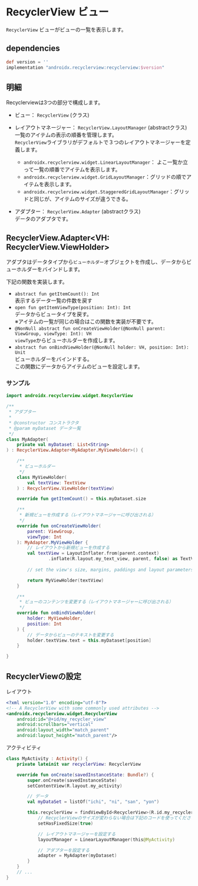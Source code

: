 # RecyclerView ビュー

`RecyclerView` ビューがビューの一覧を表示します。

## dependencies

```groovy
def version = ''
implementation "androidx.recyclerview:recyclerview:$version"
```

## 明細

Recyclerviewは3つの部分で構成します。

- ビュー： `RecyclerView` (クラス)
- レイアウトマネージャー： `RecyclerView.LayoutManager` (abstractクラス)  
一覧のアイテムの表示の順番を管理します。  
`RecyclerView`ライブラリがデフォルトで３つのレイアウトマネージャーを定義します。
    - `androidx.recyclerview.widget.LinearLayoutManager`： よこ一覧か立って一覧の順番でアイテムを表示します。
    - `androidx.recyclerview.widget.GridLayoutManager`：グリッドの順でアイテムを表示します。
    - `androidx.recyclerview.widget.StaggeredGridLayoutManager`：グリッドと同じが、アイテムのサイズが違うできる。

- アダプター： `RecyclerView.Adapter` (abstractクラス)  
データのアダプタです。

## RecyclerView.Adapter<VH: RecyclerView.ViewHolder>

アダプタはデータタイプから`ビューホルダー`オブジェクトを作成し、データからビューホルダーをバインドします。

下記の関数を実装します。

- `abstract fun getItemCount(): Int`  
表示するデータ一覧の件数を戻す
- `open fun getItemViewType(position: Int): Int`  
データからビュータイプを戻す。  
※アイテムの一覧が同じの場合はこの関数を実装が不要です。
- `@NonNull abstract fun onCreateViewHolder(@NonNull parent: ViewGroup, viewType: Int): VH`  
`viewType`からビューホルダーを作成します。  
- `abstract fun onBindViewHolder(@NonNull holder: VH, position: Int): Unit`  
ビューホルダーをバインドする。  
この関数にデータからアイテムのビューを設定します。

### サンプル

```kotlin
import androidx.recyclerview.widget.RecyclerView

/**
 * アダプター
 *
 * @constructor コンストラクタ
 * @param myDataset データ一覧
 */
class MyAdapter(
    private val myDataset: List<String>
) : RecyclerView.Adapter<MyAdapter.MyViewHolder>() {

    /**
     * ビューホルダー
     */
    class MyViewHolder(
        val textView: TextView
    ) : RecyclerView.ViewHolder(textView)

    override fun getItemCount() = this.myDataset.size

    /**
     * 新規ビューを作成する（レイアウトマネージャーに呼び出される）
     */
    override fun onCreateViewHolder(
        parent: ViewGroup,
        viewType: Int
    ): MyAdapter.MyViewHolder {
        // レイアウトから新規ビューを作成する
        val textView = LayoutInflater.from(parent.context)
                .inflate(R.layout.my_text_view, parent, false) as TextView
        
        // set the view's size, margins, paddings and layout parameters

        return MyViewHolder(textView)
    }

    /**
     * ビューのコンテンツを変更する（レイアウトマネージャーに呼び出される）
     */
    override fun onBindViewHolder(
        holder: MyViewHolder,
        position: Int
    ) {
        // データからビューのテキストを変更する
        holder.textView.text = this.myDataset[position]
    }

}
```

## RecyclerViewの設定

レイアウト

```xml
<?xml version="1.0" encoding="utf-8"?>
<!-- A RecyclerView with some commonly used attributes -->
<androidx.recyclerview.widget.RecyclerView
    android:id="@+id/my_recycler_view"
    android:scrollbars="vertical"
    android:layout_width="match_parent"
    android:layout_height="match_parent"/>
```

アクティビティ

```kotlin
class MyActivity : Activity() {
    private lateinit var recyclerView: RecyclerView

    override fun onCreate(savedInstanceState: Bundle?) {
        super.onCreate(savedInstanceState)
        setContentView(R.layout.my_activity)

        // データ
        val myDataSet = listOf("ichi", "ni", "san", "yon")

        this.recyclerView = findViewById<RecyclerView>(R.id.my_recycler_view)?.apply {
            // RecyclerViewのサイズが変わらない場合は下記のコードを使ってください
            setHasFixedSize(true)

            // レイアウトマネージャーを設定する
            layoutManager = LinearLayoutManager(this@MyActivity)

            // アダプターを設定する
            adapter = MyAdapter(myDataset)
        }
    }
    // ...
}
```
